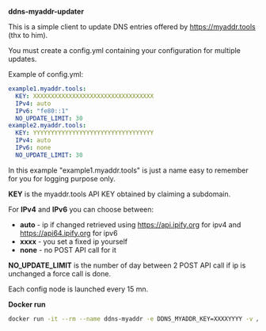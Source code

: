 **ddns-myaddr-updater**


This is a simple client to update DNS entries offered by https://myaddr.tools (thx to him).


You must create a config.yml containing your configuration for multiple updates.

Example of config.yml:
```yml
example1.myaddr.tools:
  KEY: XXXXXXXXXXXXXXXXXXXXXXXXXXXXXXXXXX
  IPv4: auto
  IPv6: "fe80::1"
  NO_UPDATE_LIMIT: 30
example2.myaddr.tools:
  KEY: YYYYYYYYYYYYYYYYYYYYYYYYYYYYYYYYYY
  IPv4: auto
  IPv6: none
  NO_UPDATE_LIMIT: 30
```

In this example "example1.myaddr.tools" is just a name easy to remember for you for logging purpose only.



**KEY** is the myaddr.tools API KEY obtained by claiming a subdomain.


For **IPv4** and **IPv6** you can choose between:
- **auto** - ip if changed retrieved using https://api.ipify.org for ipv4 and https://api64.ipify.org for ipv6
- **xxxx** - you set a fixed ip yourself
- **none** - no POST API call for it


**NO_UPDATE_LIMIT** is the number of day between 2 POST API call if ip is unchanged a force call is done.


Each config node is launched every 15 mn.


**Docker run**

```bash
docker run -it --rm --name ddns-myaddr -e DDNS_MYADDR_KEY=XXXXYYYY -v /mnt/user/appdata/ddns-myaddr-updater:/config waazaafr/ddns-myaddr-updater:latest
```